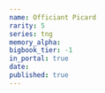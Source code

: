```yaml
---
name: Officiant Picard
rarity: 5
series: tng
memory_alpha:
bigbook_tier: -1
in_portal: true
date:
published: true
---
```




